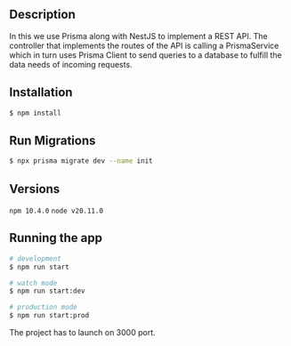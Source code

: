 ## Description

In this we use Prisma along with NestJS to implement a REST API. The controller that implements the routes of the API is calling a PrismaService which in turn uses Prisma Client to send queries to a database to fulfill the data needs of incoming requests.

## Installation

```bash
$ npm install
```

## Run Migrations

```bash
$ npx prisma migrate dev --name init
```

## Versions

`npm 10.4.0`
`node v20.11.0`

## Running the app

```bash
# development
$ npm run start

# watch mode
$ npm run start:dev

# production mode
$ npm run start:prod
```

The project has to launch on 3000 port.
